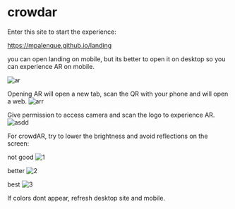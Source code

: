 # crowdar

Enter this site to start the experience:

https://mpalenque.github.io/landing

you can open landing on mobile, but its better to open it on desktop so you can experience AR on mobile.

![ar](https://github.com/user-attachments/assets/e611a992-3771-4e49-af0e-5964f578b0bb)

Opening AR will open a new tab, scan the QR with your phone and will open a web.
![arr](https://github.com/user-attachments/assets/f7fe70e8-0b9d-4027-90d7-0cb3296520da)


Give permission to access camera and scan the logo to experience AR.
![asdd](https://github.com/user-attachments/assets/13c60e1f-b6dd-4447-884e-1e0bcd6637f4)

For crowdAR, try to lower the brightness and avoid reflections on the screen:

not good
![1](https://github.com/user-attachments/assets/cdf9e358-1365-4f1a-8fbd-5bdab7eff9c6)


better
![2](https://github.com/user-attachments/assets/cad4de69-1fd3-483f-b196-4396a7bc8d95)


best
![3](https://github.com/user-attachments/assets/a3f1611c-2a2e-4edb-b72b-be0c91a7b642)

If colors dont appear, refresh desktop site and mobile.



